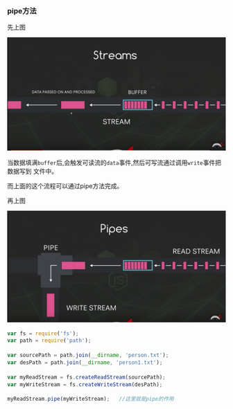 ### pipe方法

先上图

![image](https://github.com/WenNingZhang/learnNode/blob/master/stream/video_picture/pipe/001.png)

当数据填满`buffer`后,会触发可读流的`data`事件,然后可写流通过调用`write`事件把数据写到
文件中。

而上面的这个流程可以通过pipe方法完成。

再上图

![image](https://github.com/WenNingZhang/learnNode/blob/master/stream/video_picture/pipe/002.png)

```js
var fs = require('fs');
var path = require('path');

var sourcePath = path.join(__dirname, 'person.txt');
var desPath = path.join(__dirname, 'person1.txt');

var myReadStream = fs.createReadStream(sourcePath);
var myWriteStream = fs.createWriteStream(desPath);

myReadStream.pipe(myWriteStream);	//这里就是pipe的作用
```